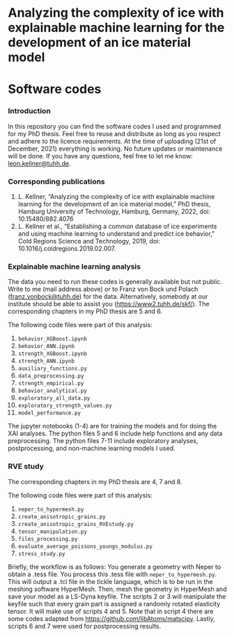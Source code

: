 # Analyzing the complexity of ice with explainable machine learning for the development of an ice material model
# Software codes

### Introduction
In this repository you can find the software codes I used and programmed for my PhD thesis. Feel free to reuse and distribute as long as you respect and adhere to the licence requirements. At the time of uploading (21st of December, 2021) everything is working. No future updates or maintenance will be done. If you have any questions, feel free to let me know: leon.kellner@tuhh.de. 

### Corresponding publications
<ol>
  <li> L. Kellner, “Analyzing the complexity of ice with explainable machine learning for the development of an ice material model,” PhD thesis, Hamburg University of Technology, Hamburg, Germany, 2022, doi: 10.15480/882.4076 </li>
  <li> L. Kellner et al., “Establishing a common database of ice experiments and using machine learning to understand and predict ice behavior,” Cold Regions Science and Technology, 2019, doi: 10.1016/j.coldregions.2019.02.007. </li>
</ol>

### Explainable machine learning analysis
The data you need to run these codes is generally available but not public. Write to me (mail address above) or to Franz von Bock und Polach (franz.vonbock@tuhh.de) for the data. Alternatively, somebody at our institute should be able to assist you (https://www2.tuhh.de/skf/). The corresponding chapters in my PhD thesis are 5 and 6.

The following code files were part of this analysis:
1. `behavior_XGBoost.ipynb`
2. `behavior_ANN.ipynb`
3. `strength_XGBoost.ipynb`
4. `strength_ANN.ipynb`
5. `auxiliary_functions.py`
6. `data_preprocessing.py`
7. `strength_empirical.py`
8. `behavior_analytical.py`
9. `exploratory_all_data.py`
10. `exploratory_strength_values.py`
11. `model_performance.py`

The jupyter notebooks (1-4) are for training the models and for doing the XAI analyses. The python files 5 and 6 include help functions and any data preprocessing. The python files 7-11 include exploratory analyses, postprocessing, and non-machine learning models I used.

### RVE study
The corresponding chapters in my PhD thesis are  4, 7 and 8.

The following code files were part of this analysis:
1. `neper_to_hypermesh.py`
2. `create_anisotropic_grains.py`
3. `create_anisotropic_grains_RVEstudy.py`
4. `tensor_manipulation.py`
5. `files_processing.py`
6. `evaluate_average_poissons_youngs_modulus.py`
7. `stress_study.py`

Briefly, the workflow is as follows: You generate a geometry with Neper to obtain a .tess file. You process this .tess file with `neper_to_hypermesh.py`. This will output a .tcl file in the tickle language, which is to be run in the meshing software HyperMesh. Then, mesh the geometry in HyperMesh and save your model as a LS-Dyna keyfile. The scripts 2 or 3 will manipulate the keyfile such that every grain part is assigned a randomly rotated elasticity tensor. It will make use of scripts 4 and 5. Note that in script 4 there are some codes adapted from https://github.com/libAtoms/matscipy. Lastly, scripts 6 and 7 were used for postprocessing results. 

